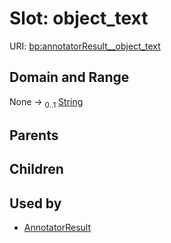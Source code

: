 
# Slot: object_text




URI: [bp:annotatorResult__object_text](http://w3id.org/ontogpt/biological-process-templateannotatorResult__object_text)


## Domain and Range

None &#8594;  <sub>0..1</sub> [String](types/String.md)

## Parents


## Children


## Used by

 * [AnnotatorResult](AnnotatorResult.md)
